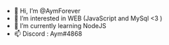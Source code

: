 - 👋 Hi, I’m @AymForever
- 👀 I’m interested in WEB (JavaScript and MySql <3 )
- 🌱 I’m currently learning NodeJS
- 📫 Discord : Aym#4868

<!---
AymForever/AymForever is a ✨ special ✨ repository because its `README.md` (this file) appears on your GitHub profile.
You can click the Preview link to take a look at your changes.
--->

